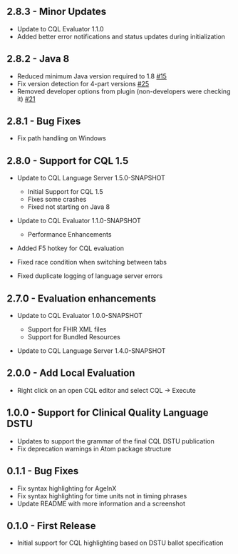 ## 2.8.3 - Minor Updates

* Update to CQL Evaluator 1.1.0
* Added better error notifications and status updates during initialization

## 2.8.2 - Java 8

* Reduced minimum Java version required to 1.8 [#15](https://github.com/cqframework/atom_cql_support/issues/15)
* Fix version detection for 4-part versions [#25](https://github.com/cqframework/atom_cql_support/issues/25)
* Removed developer options from plugin (non-developers were checking it) [#21](https://github.com/cqframework/atom_cql_support/issues/21)

## 2.8.1 - Bug Fixes

* Fix path handling on Windows

## 2.8.0 - Support for CQL 1.5

* Update to CQL Language Server 1.5.0-SNAPSHOT
  * Initial Support for CQL 1.5
  * Fixes some crashes
  * Fixed not starting on Java 8

* Update to CQL Evaluator 1.1.0-SNAPSHOT
  * Performance Enhancements

* Added F5 hotkey for CQL evaluation

* Fixed race condition when switching between tabs
* Fixed duplicate logging of language server errors

## 2.7.0 - Evaluation enhancements

* Update to CQL Evaluator 1.0.0-SNAPSHOT
  * Support for FHIR XML files
  * Support for Bundled Resources

* Update to CQL Language Server 1.4.0-SNAPSHOT

## 2.0.0 - Add Local Evaluation

* Right click on an open CQL editor and select CQL -> Execute

## 1.0.0 - Support for Clinical Quality Language DSTU

* Updates to support the grammar of the final CQL DSTU publication
* Fix deprecation warnings in Atom package structure

## 0.1.1 - Bug Fixes

* Fix syntax highlighting for AgeInX
* Fix syntax highlighting for time units not in timing phrases
* Update README with more information and a screenshot

## 0.1.0 - First Release

* Initial support for CQL highlighting based on DSTU ballot specification
